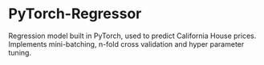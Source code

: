 # PyTorch-Regressor
Regression model built in PyTorch, used to predict California House prices. Implements mini-batching, n-fold cross validation and hyper parameter tuning.
